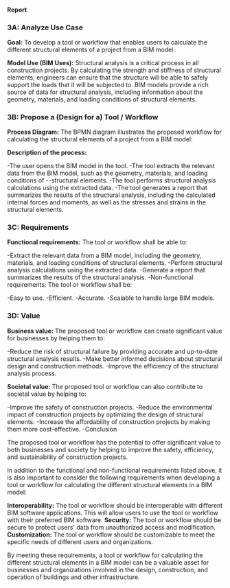 #### Report
### 3A: Analyze Use Case

**Goal:** To develop a tool or workflow that enables users to calculate the different structural elements of a project from a BIM model.

**Model Use (BIM Uses):** Structural analysis is a critical process in all construction projects. By calculating the strength and stiffness of structural elements, engineers can ensure that the structure will be able to safely support the loads that it will be subjected to. BIM models provide a rich source of data for structural analysis, including information about the geometry, materials, and loading conditions of structural elements.

### 3B: Propose a (Design for a) Tool / Workflow

**Process Diagram:** The BPMN diagram illustrates the proposed workflow for calculating the structural elements of a project from a BIM model:



**Description of the process:**

-The user opens the BIM model in the tool.
-The tool extracts the relevant data from the BIM model, such as the geometry, materials, and loading conditions of --structural elements.
-The tool performs structural analysis calculations using the extracted data.
-The tool generates a report that summarizes the results of the structural analysis, including the calculated internal forces and moments, as well as the stresses and strains in the structural elements.

### 3C: Requirements

**Functional requirements:** The tool or workflow shall be able to:

-Extract the relevant data from a BIM model, including the geometry, materials, and loading conditions of structural elements.
-Perform structural analysis calculations using the extracted data.
-Generate a report that summarizes the results of the structural analysis.
-Non-functional requirements: The tool or workflow shall be:

-Easy to use.
-Efficient.
-Accurate.
-Scalable to handle large BIM models.

### 3D: Value

**Business value:** The proposed tool or workflow can create significant value for businesses by helping them to:

-Reduce the risk of structural failure by providing accurate and up-to-date structural analysis results.
-Make better informed decisions about structural design and construction methods.
-Improve the efficiency of the structural analysis process.

**Societal value:** The proposed tool or workflow can also contribute to societal value by helping to:

-Improve the safety of construction projects.
-Reduce the environmental impact of construction projects by optimizing the design of structural elements.
-Increase the affordability of construction projects by making them more cost-effective.
-Conclusion

The proposed tool or workflow has the potential to offer significant value to both businesses and society by helping to improve the safety, efficiency, and sustainability of construction projects.

In addition to the functional and non-functional requirements listed above, it is also important to consider the following requirements when developing a tool or workflow for calculating the different structural elements in a BIM model:

**Interoperability:** The tool or workflow should be interoperable with different BIM software applications. This will allow users to use the tool or workflow with their preferred BIM software.
**Security:** The tool or workflow should be secure to protect users' data from unauthorized access and modification.
**Customization:** The tool or workflow should be customizable to meet the specific needs of different users and organizations.

By meeting these requirements, a tool or workflow for calculating the different structural elements in a BIM model can be a valuable asset for businesses and organizations involved in the design, construction, and operation of buildings and other infrastructure.
